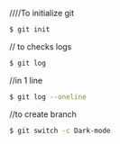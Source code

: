 ////To initialize git

```bash
$ git init
```
// to checks logs
```bash
$ git log
```

//in 1 line
```bash
$ git log --oneline
```
//to create branch
```bash
$ git switch -c Dark-mode
```